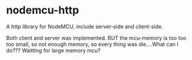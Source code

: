 # nodemcu-http
A http library for NodeMCU, include server-side and client-side.

Both client and server was implemented. BUT the mcu-memory is too too too small, so not enough memory, so every thing was die....What can I do??? Waitting for large memory mcu?
